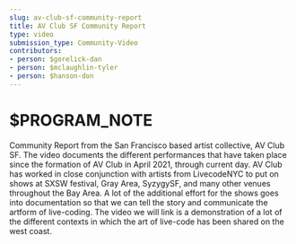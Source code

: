 ```yaml
---
slug: av-club-sf-community-report
title: AV Club SF Community Report
type: video
submission_type: Community-Video
contributors:
- person: $gorelick-dan
- person: $mclaughlin-tyler
- person: $hanson-don
---
```


# $PROGRAM_NOTE

Community Report from the San Francisco based artist collective, AV Club SF. The video documents the different performances that have taken place since the formation of AV Club in April 2021, through current day. AV Club has worked in close conjunction with artists from LivecodeNYC to put on shows at SXSW festival, Gray Area, SyzygySF, and many other venues throughout the Bay Area. A lot of the additional effort for the shows goes into documentation so that we can tell the story and communicate the artform of live-coding. The video we will link is a demonstration of a lot of the different contexts in which the art of live-code has been shared on the west coast.